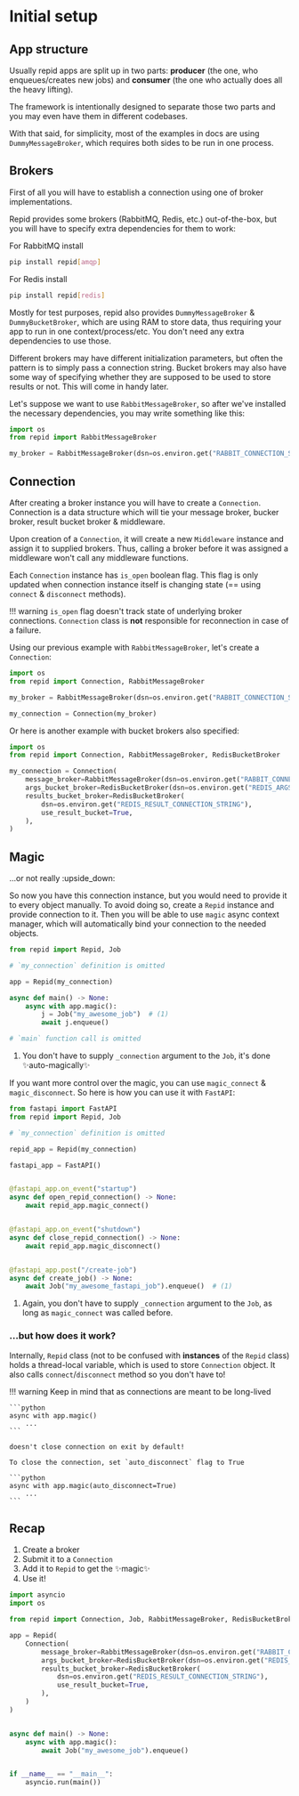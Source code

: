<!-- markdownlint-configure-file { "MD013": { "line_length": 100 } } -->
# Initial setup

## App structure

Usually repid apps are split up in two parts: **producer** (the one, who enqueues/creates new jobs)
and **consumer** (the one who actually does all the heavy lifting).

The framework is intentionally designed to separate those two parts
and you may even have them in different codebases.

With that said, for simplicity, most of the examples in docs are using `DummyMessageBroker`,
which requires both sides to be run in one process.

## Brokers

First of all you will have to establish a connection using one of broker implementations.

Repid provides some brokers (RabbitMQ, Redis, etc.) out-of-the-box, but you will have to specify
extra dependencies for them to work:

For RabbitMQ install

```bash
pip install repid[amqp]
```

For Redis install

```bash
pip install repid[redis]
```

Mostly for test purposes, repid also provides `DummyMessageBroker` & `DummyBucketBroker`, which are
using RAM to store data, thus requiring your app to run in one context/process/etc. You don't need
any extra dependencies to use those.

Different brokers may have different initialization parameters, but often the pattern is to simply
pass a connection string. Bucket brokers may also have some way of specifying whether they are
supposed to be used to store results or not. This will come in handy later.

Let's suppose we want to use `RabbitMessageBroker`, so after we've installed
the necessary dependencies, you may write something like this:

```python
import os
from repid import RabbitMessageBroker

my_broker = RabbitMessageBroker(dsn=os.environ.get("RABBIT_CONNECTION_STRING"))
```

## Connection

After creating a broker instance you will have to create a `Connection`. Connection is a data
structure which will tie your message broker, bucker broker, result bucket broker & middleware.

Upon creation of a `Connection`, it will create a new `Middleware` instance and assign it
to supplied brokers. Thus, calling a broker before it was assigned a middleware won't call
any middleware functions.

Each `Connection` instance has `is_open` boolean flag. This flag is only updated when connection
instance itself is changing state (== using `connect` & `disconnect` methods).

!!! warning
    `is_open` flag doesn't track state of underlying broker connections. `Connection` class
    is **not** responsible for reconnection in case of a failure.

Using our previous example with `RabbitMessageBroker`, let's create a `Connection`:

```python hl_lines="2 6"
import os
from repid import Connection, RabbitMessageBroker

my_broker = RabbitMessageBroker(dsn=os.environ.get("RABBIT_CONNECTION_STRING"))

my_connection = Connection(my_broker)
```

Or here is another example with bucket brokers also specified:

```python
import os
from repid import Connection, RabbitMessageBroker, RedisBucketBroker

my_connection = Connection(
    message_broker=RabbitMessageBroker(dsn=os.environ.get("RABBIT_CONNECTION_STRING")),
    args_bucket_broker=RedisBucketBroker(dsn=os.environ.get("REDIS_ARGS_CONNECTION_STRING")),
    results_bucket_broker=RedisBucketBroker(
        dsn=os.environ.get("REDIS_RESULT_CONNECTION_STRING"),
        use_result_bucket=True,
    ),
)
```

## Magic

...or not really :upside_down:

So now you have this connection instance, but you would need to provide it to every object manually.
To avoid doing so, create a `Repid` instance and provide connection to it. Then you will be able
to use `magic` async context manager, which will automatically bind your connection
to the needed objects.

```python hl_lines="8"
from repid import Repid, Job

# `my_connection` definition is omitted

app = Repid(my_connection)

async def main() -> None:
    async with app.magic():
        j = Job("my_awesome_job")  # (1)
        await j.enqueue()

# `main` function call is omitted
```

1. You don't have to supply `_connection` argument to the `Job`, it's done :sparkles:auto-magically:sparkles:

If you want more control over the magic, you can use `magic_connect` & `magic_disconnect`.
So here is how you can use it with `FastAPI`:

```python hl_lines="13 18"
from fastapi import FastAPI
from repid import Repid, Job

# `my_connection` definition is omitted

repid_app = Repid(my_connection)

fastapi_app = FastAPI()


@fastapi_app.on_event("startup")
async def open_repid_connection() -> None:
    await repid_app.magic_connect()


@fastapi_app.on_event("shutdown")
async def close_repid_connection() -> None:
    await repid_app.magic_disconnect()


@fastapi_app.post("/create-job")
async def create_job() -> None:
    await Job("my_awesome_fastapi_job").enqueue()  # (1)
```

1. Again, you don't have to supply `_connection` argument to the `Job`, as long as `magic_connect`
was called before.

### ...but how does it work?

Internally, `Repid` class (not to be confused with **instances** of the `Repid` class) holds
a thread-local variable, which is used to store `Connection` object.
It also calls `connect`/`disconnect` method so you don't have to!

!!! warning
    Keep in mind that as connections are meant to be long-lived

    ```python
    async with app.magic()
        ...
    ```

    doesn't close connection on exit by default!

    To close the connection, set `auto_disconnect` flag to True

    ```python
    async with app.magic(auto_disconnect=True)
        ...
    ```

## Recap

1. Create a broker
2. Submit it to a `Connection`
3. Add it to `Repid` to get the :sparkles:magic:sparkles:
4. Use it!

```python
import asyncio
import os

from repid import Connection, Job, RabbitMessageBroker, RedisBucketBroker, Repid

app = Repid(
    Connection(
        message_broker=RabbitMessageBroker(dsn=os.environ.get("RABBIT_CONNECTION_STRING")),
        args_bucket_broker=RedisBucketBroker(dsn=os.environ.get("REDIS_ARGS_CONNECTION_STRING")),
        results_bucket_broker=RedisBucketBroker(
            dsn=os.environ.get("REDIS_RESULT_CONNECTION_STRING"),
            use_result_bucket=True,
        ),
    )
)


async def main() -> None:
    async with app.magic():
        await Job("my_awesome_job").enqueue()


if __name__ == "__main__":
    asyncio.run(main())
```
